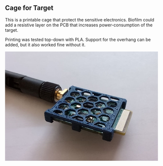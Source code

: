 ## Cage for Target

This is a printable cage that protect the sensitive electronics. 
Biofilm could add a resistive layer on the PCB that increases power-consumption of the target.

Printing was tested top-down with PLA. Support for the overhang can be added, but it also worked fine without it.

![cagedTarget](photo_cagedTarget.jpg)
